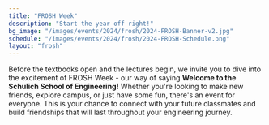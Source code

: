 ```yaml
---
title: "FROSH Week"
description: "Start the year off right!"
bg_image: "/images/events/2024/frosh/2024-FROSH-Banner-v2.jpg"
schedule: "/images/events/2024/frosh/2024-FROSH-Schedule.png"
layout: "frosh"
---
```


Before the textbooks open and the lectures begin, we invite you to dive into the excitement of FROSH Week - our way of saying **Welcome to the Schulich School of Engineering!** Whether you're looking to make new friends, explore campus, or just have some fun, there's an event for everyone. This is your chance to connect with your future classmates and build friendships that will last throughout your engineering journey.
